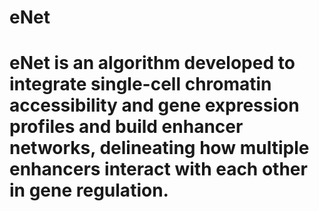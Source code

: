 # eNet
# eNet is an algorithm developed to integrate single-cell chromatin accessibility and gene expression profiles and build enhancer networks, delineating how multiple enhancers interact with each other in gene regulation. 
